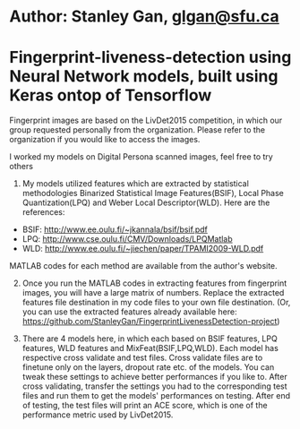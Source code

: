 # Author: Stanley Gan, glgan@sfu.ca
# Fingerprint-liveness-detection using Neural Network models, built using Keras ontop of Tensorflow

Fingerprint images are based on the LivDet2015 competition, in which our group requested personally from the organization. Please refer to the organization if you would like to access the images.

I worked my models on Digital Persona scanned images, feel free to try others

1) My models utilized features which are extracted by statistical methodologies Binarized Statistical Image Features(BSIF), 
Local Phase Quantization(LPQ) and Weber Local Descriptor(WLD). Here are the references:
- BSIF: http://www.ee.oulu.fi/~jkannala/bsif/bsif.pdf
- LPQ: http://www.cse.oulu.fi/CMV/Downloads/LPQMatlab
- WLD: http://www.ee.oulu.fi/~jiechen/paper/TPAMI2009-WLD.pdf

MATLAB codes for each method are available from the author's website.

2) Once you run the MATLAB codes in extracting features from fingerprint images, you will have a large matrix of numbers. 
Replace the extracted features file destination in my code files to your own file destination. (Or, you can use the extracted features already available here: https://github.com/StanleyGan/FingerprintLivenessDetection-project)

3) There are 4 models here, in which each based on BSIF features, LPQ features, WLD features and MixFeat(BSIF,LPQ,WLD). 
Each model has respective cross validate and test files. Cross validate files are to finetune only on the layers, dropout rate etc. 
of the models. You can tweak these settings to achieve better performances if you like to. After cross validating, transfer the 
settings you had to the corresponding test files and run them to get the models' performances on testing. After end of testing,
the test files will print an ACE score, which is one of the performance metric used by LivDet2015.
